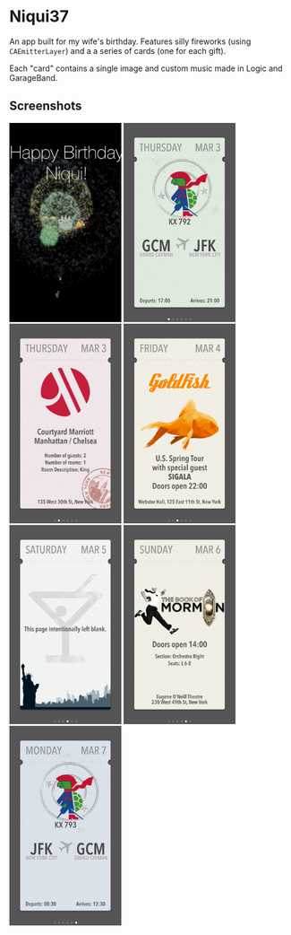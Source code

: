 # Niqui37
An app built for my wife's birthday. Features silly fireworks (using `CAEmitterLayer`) and a a series of cards (one for each gift).

Each "card" contains a single image and custom music made in Logic and GarageBand.

## Screenshots

<img src="https://github.com/paulofierro/Niqui37/blob/master/_Screenshots/1.PNG" width="200">
<img src="https://github.com/paulofierro/Niqui37/blob/master/_Screenshots/2.PNG" width="200">
<img src="https://github.com/paulofierro/Niqui37/blob/master/_Screenshots/3.PNG" width="200">
<img src="https://github.com/paulofierro/Niqui37/blob/master/_Screenshots/4.PNG" width="200">
<img src="https://github.com/paulofierro/Niqui37/blob/master/_Screenshots/5.PNG" width="200">
<img src="https://github.com/paulofierro/Niqui37/blob/master/_Screenshots/6.PNG" width="200">
<img src="https://github.com/paulofierro/Niqui37/blob/master/_Screenshots/7.PNG" width="200">
